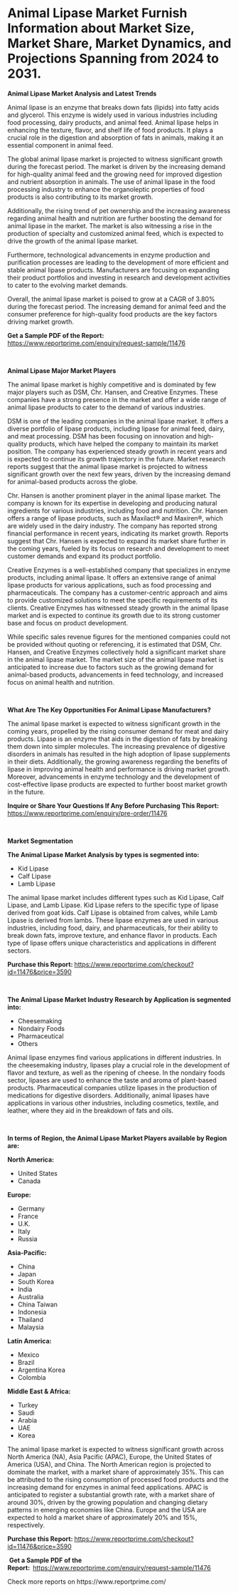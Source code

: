 <p><h1>Animal Lipase Market Furnish Information about Market Size, Market Share, Market Dynamics, and Projections Spanning from 2024 to 2031.</h1></p><p><strong>Animal Lipase Market Analysis and Latest Trends</strong></p>
<p><p>Animal lipase is an enzyme that breaks down fats (lipids) into fatty acids and glycerol. This enzyme is widely used in various industries including food processing, dairy products, and animal feed. Animal lipase helps in enhancing the texture, flavor, and shelf life of food products. It plays a crucial role in the digestion and absorption of fats in animals, making it an essential component in animal feed.</p><p>The global animal lipase market is projected to witness significant growth during the forecast period. The market is driven by the increasing demand for high-quality animal feed and the growing need for improved digestion and nutrient absorption in animals. The use of animal lipase in the food processing industry to enhance the organoleptic properties of food products is also contributing to its market growth.</p><p>Additionally, the rising trend of pet ownership and the increasing awareness regarding animal health and nutrition are further boosting the demand for animal lipase in the market. The market is also witnessing a rise in the production of specialty and customized animal feed, which is expected to drive the growth of the animal lipase market.</p><p>Furthermore, technological advancements in enzyme production and purification processes are leading to the development of more efficient and stable animal lipase products. Manufacturers are focusing on expanding their product portfolios and investing in research and development activities to cater to the evolving market demands.</p><p>Overall, the animal lipase market is poised to grow at a CAGR of 3.80% during the forecast period. The increasing demand for animal feed and the consumer preference for high-quality food products are the key factors driving market growth.</p></p>
<p><strong>Get a Sample PDF of the Report:&nbsp;</strong> <a href="https://www.reportprime.com/enquiry/request-sample/11476">https://www.reportprime.com/enquiry/request-sample/11476</a></p>
<p>&nbsp;</p>
<p><strong>Animal Lipase Major Market Players</strong></p>
<p><p>The animal lipase market is highly competitive and is dominated by few major players such as DSM, Chr. Hansen, and Creative Enzymes. These companies have a strong presence in the market and offer a wide range of animal lipase products to cater to the demand of various industries.</p><p>DSM is one of the leading companies in the animal lipase market. It offers a diverse portfolio of lipase products, including lipase for animal feed, dairy, and meat processing. DSM has been focusing on innovation and high-quality products, which have helped the company to maintain its market position. The company has experienced steady growth in recent years and is expected to continue its growth trajectory in the future. Market research reports suggest that the animal lipase market is projected to witness significant growth over the next few years, driven by the increasing demand for animal-based products across the globe.</p><p>Chr. Hansen is another prominent player in the animal lipase market. The company is known for its expertise in developing and producing natural ingredients for various industries, including food and nutrition. Chr. Hansen offers a range of lipase products, such as Maxilact® and Maxiren®, which are widely used in the dairy industry. The company has reported strong financial performance in recent years, indicating its market growth. Reports suggest that Chr. Hansen is expected to expand its market share further in the coming years, fueled by its focus on research and development to meet customer demands and expand its product portfolio.</p><p>Creative Enzymes is a well-established company that specializes in enzyme products, including animal lipase. It offers an extensive range of animal lipase products for various applications, such as food processing and pharmaceuticals. The company has a customer-centric approach and aims to provide customized solutions to meet the specific requirements of its clients. Creative Enzymes has witnessed steady growth in the animal lipase market and is expected to continue its growth due to its strong customer base and focus on product development.</p><p>While specific sales revenue figures for the mentioned companies could not be provided without quoting or referencing, it is estimated that DSM, Chr. Hansen, and Creative Enzymes collectively hold a significant market share in the animal lipase market. The market size of the animal lipase market is anticipated to increase due to factors such as the growing demand for animal-based products, advancements in feed technology, and increased focus on animal health and nutrition.</p></p>
<p>&nbsp;</p>
<p><strong>What Are The Key Opportunities For Animal Lipase Manufacturers?</strong></p>
<p><p>The animal lipase market is expected to witness significant growth in the coming years, propelled by the rising consumer demand for meat and dairy products. Lipase is an enzyme that aids in the digestion of fats by breaking them down into simpler molecules. The increasing prevalence of digestive disorders in animals has resulted in the high adoption of lipase supplements in their diets. Additionally, the growing awareness regarding the benefits of lipase in improving animal health and performance is driving market growth. Moreover, advancements in enzyme technology and the development of cost-effective lipase products are expected to further boost market growth in the future.</p></p>
<p><strong>Inquire or Share Your Questions If Any Before Purchasing This Report:</strong> <a href="https://www.reportprime.com/enquiry/pre-order/11476">https://www.reportprime.com/enquiry/pre-order/11476</a></p>
<p>&nbsp;</p>
<p><strong>Market Segmentation</strong></p>
<p><strong>The Animal Lipase Market Analysis by types is segmented into:</strong></p>
<p><ul><li>Kid Lipase</li><li>Calf Lipase</li><li>Lamb Lipase</li></ul></p>
<p><p>The animal lipase market includes different types such as Kid Lipase, Calf Lipase, and Lamb Lipase. Kid Lipase refers to the specific type of lipase derived from goat kids. Calf Lipase is obtained from calves, while Lamb Lipase is derived from lambs. These lipase enzymes are used in various industries, including food, dairy, and pharmaceuticals, for their ability to break down fats, improve texture, and enhance flavor in products. Each type of lipase offers unique characteristics and applications in different sectors.</p></p>
<p><strong>Purchase this Report:&nbsp;</strong><a href="https://www.reportprime.com/checkout?id=11476&price=3590">https://www.reportprime.com/checkout?id=11476&price=3590</a></p>
<p>&nbsp;</p>
<p><strong>The Animal Lipase Market Industry Research by Application is segmented into:</strong></p>
<p><ul><li>Cheesemaking</li><li>Nondairy Foods</li><li>Pharmaceutical</li><li>Others</li></ul></p>
<p><p>Animal lipase enzymes find various applications in different industries. In the cheesemaking industry, lipases play a crucial role in the development of flavor and texture, as well as the ripening of cheese. In the nondairy foods sector, lipases are used to enhance the taste and aroma of plant-based products. Pharmaceutical companies utilize lipases in the production of medications for digestive disorders. Additionally, animal lipases have applications in various other industries, including cosmetics, textile, and leather, where they aid in the breakdown of fats and oils.</p></p>
<p>&nbsp;</p>
<p><strong>In terms of Region, the Animal Lipase Market Players available by Region are:</strong></p>
<p>
    <p> <strong> North America: </strong>
        <ul>
            <li>United States</li>
            <li>Canada</li>
        </ul>
        </p> 
    <p> <strong> Europe: </strong>
        <ul>
            <li>Germany</li>
            <li>France</li>
            <li>U.K.</li>
            <li>Italy</li>
            <li>Russia</li>
        </ul>
        </p> 
    <p> <strong> Asia-Pacific: </strong>
        <ul>
            <li>China</li>
            <li>Japan</li>
            <li>South Korea</li>
            <li>India</li>
            <li>Australia</li>
            <li>China Taiwan</li>
            <li>Indonesia</li>
            <li>Thailand</li>
            <li>Malaysia</li>
        </ul>
        </p> 
    <p> <strong> Latin America: </strong>
        <ul>
            <li>Mexico</li>
            <li>Brazil</li>
            <li>Argentina Korea</li>
            <li>Colombia</li>
        </ul>
        </p> 
    <p> <strong> Middle East & Africa: </strong>
        <ul>
            <li>Turkey</li>
            <li>Saudi</li>
            <li>Arabia</li>
            <li>UAE</li>
            <li>Korea</li>
        </ul>
    </p>
    </p>
<p><p>The animal lipase market is expected to witness significant growth across North America (NA), Asia Pacific (APAC), Europe, the United States of America (USA), and China. The North American region is projected to dominate the market, with a market share of approximately 35%. This can be attributed to the rising consumption of processed food products and the increasing demand for enzymes in animal feed applications. APAC is anticipated to register a substantial growth rate, with a market share of around 30%, driven by the growing population and changing dietary patterns in emerging economies like China. Europe and the USA are expected to hold a market share of approximately 20% and 15%, respectively.</p></p>
<p><strong>Purchase this Report: </strong><a href="https://www.reportprime.com/checkout?id=11476&price=3590">https://www.reportprime.com/checkout?id=11476&price=3590</a></p>
<p>&nbsp;<strong>Get a Sample PDF of the Report:&nbsp;&nbsp;</strong><a href="https://www.reportprime.com/enquiry/request-sample/11476">https://www.reportprime.com/enquiry/request-sample/11476</a></p>
<p><strong></strong></p>
<p>Check more reports on https://www.reportprime.com/</p>